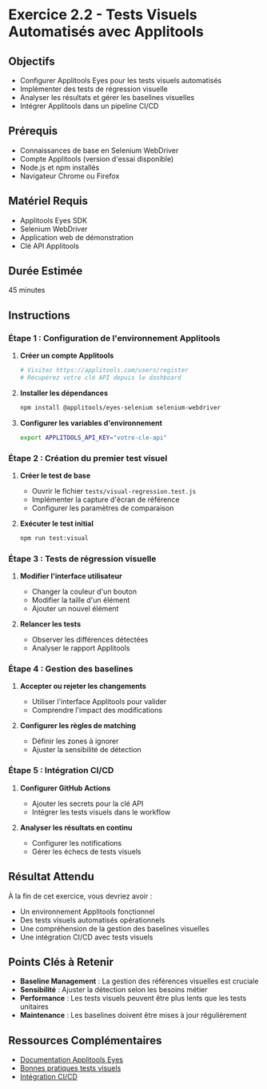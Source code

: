 # Exercice 2.2 - Tests Visuels Automatisés avec Applitools

## Objectifs
- Configurer Applitools Eyes pour les tests visuels automatisés
- Implémenter des tests de régression visuelle
- Analyser les résultats et gérer les baselines visuelles
- Intégrer Applitools dans un pipeline CI/CD

## Prérequis
- Connaissances de base en Selenium WebDriver
- Compte Applitools (version d'essai disponible)
- Node.js et npm installés
- Navigateur Chrome ou Firefox

## Matériel Requis
- Applitools Eyes SDK
- Selenium WebDriver
- Application web de démonstration
- Clé API Applitools

## Durée Estimée
45 minutes

## Instructions

### Étape 1 : Configuration de l'environnement Applitools

1. **Créer un compte Applitools**
   ```bash
   # Visitez https://applitools.com/users/register
   # Récupérez votre clé API depuis le dashboard
   ```

2. **Installer les dépendances**
   ```bash
   npm install @applitools/eyes-selenium selenium-webdriver
   ```

3. **Configurer les variables d'environnement**
   ```bash
   export APPLITOOLS_API_KEY="votre-cle-api"
   ```

### Étape 2 : Création du premier test visuel

1. **Créer le test de base**
   - Ouvrir le fichier `tests/visual-regression.test.js`
   - Implémenter la capture d'écran de référence
   - Configurer les paramètres de comparaison

2. **Exécuter le test initial**
   ```bash
   npm run test:visual
   ```

### Étape 3 : Tests de régression visuelle

1. **Modifier l'interface utilisateur**
   - Changer la couleur d'un bouton
   - Modifier la taille d'un élément
   - Ajouter un nouvel élément

2. **Relancer les tests**
   - Observer les différences détectées
   - Analyser le rapport Applitools

### Étape 4 : Gestion des baselines

1. **Accepter ou rejeter les changements**
   - Utiliser l'interface Applitools pour valider
   - Comprendre l'impact des modifications

2. **Configurer les règles de matching**
   - Définir les zones à ignorer
   - Ajuster la sensibilité de détection

### Étape 5 : Intégration CI/CD

1. **Configurer GitHub Actions**
   - Ajouter les secrets pour la clé API
   - Intégrer les tests visuels dans le workflow

2. **Analyser les résultats en continu**
   - Configurer les notifications
   - Gérer les échecs de tests visuels

## Résultat Attendu

À la fin de cet exercice, vous devriez avoir :
- Un environnement Applitools fonctionnel
- Des tests visuels automatisés opérationnels
- Une compréhension de la gestion des baselines visuelles
- Une intégration CI/CD avec tests visuels

## Points Clés à Retenir

- **Baseline Management** : La gestion des références visuelles est cruciale
- **Sensibilité** : Ajuster la détection selon les besoins métier
- **Performance** : Les tests visuels peuvent être plus lents que les tests unitaires
- **Maintenance** : Les baselines doivent être mises à jour régulièrement

## Ressources Complémentaires

- [Documentation Applitools Eyes](https://applitools.com/docs/)
- [Bonnes pratiques tests visuels](https://applitools.com/blog/visual-testing-best-practices/)
- [Intégration CI/CD](https://applitools.com/docs/topics/integrations/ci-cd-integration.html)